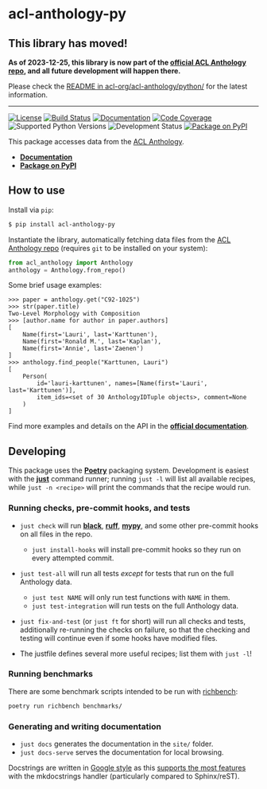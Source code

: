 # acl-anthology-py

## This library has moved!

**As of 2023-12-25, this library is now part of the [official ACL Anthology repo](https://github.com/acl-org/acl-anthology/), and all future development will happen there.**

Please check the [README in acl-org/acl-anthology/python/](https://github.com/acl-org/acl-anthology/blob/master/python/README.md) for the latest information.

- - -

[![License](https://img.shields.io/github/license/mbollmann/acl-anthology-py)](LICENSE)
[![Build Status](https://img.shields.io/github/actions/workflow/status/mbollmann/acl-anthology-py/code-quality.yml)](https://github.com/mbollmann/acl-anthology-py/actions/workflows/code-quality.yml)
[![Documentation](https://img.shields.io/readthedocs/acl-anthology-py)](https://acl-anthology-py.readthedocs.io/en/latest/)
[![Code Coverage](https://img.shields.io/codecov/c/gh/mbollmann/acl-anthology-py)](https://codecov.io/gh/mbollmann/acl-anthology-py)
![Supported Python Versions](https://img.shields.io/pypi/pyversions/acl-anthology-py)
![Development Status](https://img.shields.io/pypi/status/acl-anthology-py)
[![Package on PyPI](https://img.shields.io/pypi/v/acl-anthology-py)](https://pypi.org/project/acl-anthology-py/)

This package accesses data from the [ACL
Anthology](https://github.com/acl-org/acl-anthology).

- [**Documentation**](https://acl-anthology-py.readthedocs.io/en/latest/)
- [**Package on PyPI**](https://pypi.org/project/acl-anthology-py/)

## How to use

Install via `pip`:

```bash
$ pip install acl-anthology-py
```

Instantiate the library, automatically fetching data files from the [ACL
Anthology repo](https://github.com/acl-org/acl-anthology) (requires `git` to be
installed on your system):

```python
from acl_anthology import Anthology
anthology = Anthology.from_repo()
```

Some brief usage examples:

```pycon
>>> paper = anthology.get("C92-1025")
>>> str(paper.title)
Two-Level Morphology with Composition
>>> [author.name for author in paper.authors]
[
    Name(first='Lauri', last='Karttunen'),
    Name(first='Ronald M.', last='Kaplan'),
    Name(first='Annie', last='Zaenen')
]
>>> anthology.find_people("Karttunen, Lauri")
[
    Person(
        id='lauri-karttunen', names=[Name(first='Lauri', last='Karttunen')],
        item_ids=<set of 30 AnthologyIDTuple objects>, comment=None
    )
]
```

Find more examples and details on the API in the [**official
documentation**](https://acl-anthology-py.readthedocs.io/en/latest/).

## Developing

This package uses the [**Poetry**](https://python-poetry.org/) packaging system.
Development is easiest with the [**just**](https://github.com/casey/just)
command runner; running `just -l` will list all available recipes, while `just
-n <recipe>` will print the commands that the recipe would run.

### Running checks, pre-commit hooks, and tests

- `just check` will run [**black**](https://github.com/psf/black),
   [**ruff**](https://github.com/charliermarsh/ruff),
   [**mypy**](https://mypy.readthedocs.io), and some other pre-commit hooks on all
   files in the repo.

    - `just install-hooks` will install pre-commit hooks so they run on every
      attempted commit.

- `just test-all` will run all tests _except_ for tests that run on the full
  Anthology data.

    - `just test NAME` will only run test functions with `NAME` in them.
    - `just test-integration` will run tests on the full Anthology data.

- `just fix-and-test` (or `just ft` for short) will run all checks and tests,
  additionally re-running the checks on failure, so that the checking and
  testing will continue even if some hooks have modified files.

- The justfile defines several more useful recipes; list them with `just -l`!

### Running benchmarks

There are some benchmark scripts intended to be run with
[richbench](https://github.com/tonybaloney/rich-bench):

```bash
poetry run richbench benchmarks/
```

### Generating and writing documentation

- `just docs` generates the documentation in the `site/` folder.
- `just docs-serve` serves the documentation for local browsing.

Docstrings are written in [Google
style](https://github.com/google/styleguide/blob/gh-pages/pyguide.md#38-comments-and-docstrings)
as this [supports the most
features](https://mkdocstrings.github.io/griffe/docstrings/#parsers-features)
with the mkdocstrings handler (particularly compared to Sphinx/reST).
